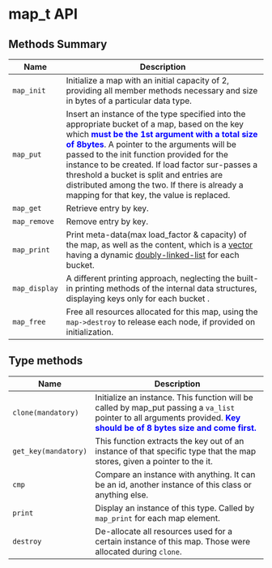 # map_t API

## Methods Summary

| Name          | Description                                                                                                                      |
|---------------|----------------------------------------------------------------------------------------------------------------------------------|
| `map_init`    | Initialize a map with an initial capacity of 2, providing all member methods necessary and size in bytes of a particular data type.|
| `map_put`     | Insert an instance of the type specified into the appropriate bucket of a map, based on the key which <span style="font-weight: bold;color: blue;">must be the 1st argument with a total size of 8bytes</span>. A pointer to the arguments will be passed to the init function provided for the instance to be created. If load factor sur-passes a threshold a bucket is split and entries are distributed among the two. If there is already a mapping for that key, the value is replaced.|
| `map_get`     | Retrieve entry by key.            |
| `map_remove`  | Remove entry by key.      |
| `map_print`   | Print meta-data(max load_factor & capacity) of the map, as well as the content, which is a [vector](../vector_t/README.md) having a dynamic [doubly-linked-list](../list_t/README.md) for each bucket.|
| `map_display` | A different printing approach, neglecting the built-in printing methods of the internal data structures, displaying keys only for each bucket   .|
| `map_free`    | Free all resources allocated for this map, using the `map->destroy` to release each node, if provided on initialization. |

## Type methods

| Name              | Description                                                                                                           |
|------------------ |-----------------------------------------------------------------------------------------------------------------------|
| `clone(mandatory)`| Initialize an instance. This function will be called by map_put passing a `va_list` pointer to all arguments provided. <span style="font-weight: bold;color: blue;">Key should be of 8 bytes size and come first.</span>|
| `get_key(mandatory)`| This function extracts the key out of an instance of that specific type that the map stores, given a pointer to the it. |
| `cmp`             | Compare an instance with anything. It can be an id, another instance of this class or anything else.                          |
| `print`           | Display an instance of this type. Called by `map_print` for each map element.                                           |
| `destroy`         | De-allocate all resources used for a certain instance of this map. Those were allocated during `clone`.                |
